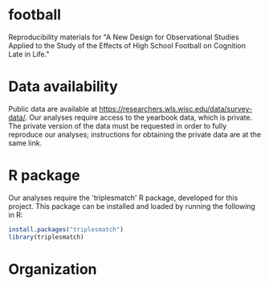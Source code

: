 # football
Reproducibility materials for "A New Design for Observational Studies Applied to the Study of the Effects of High School Football on Cognition Late in Life."

# Data availability
Public data are available at https://researchers.wls.wisc.edu/data/survey-data/.
Our analyses require access to the yearbook data, which is private.
The private version of the data must be requested in order to fully reproduce our analyses; instructions for obtaining the private data are at the same link.

# R package
Our analyses require the 'triplesmatch' R package, developed for this project. This package can be installed and loaded by running the following in R:

```r
install.packages("triplesmatch")
library(triplesmatch)
```

# Organization

